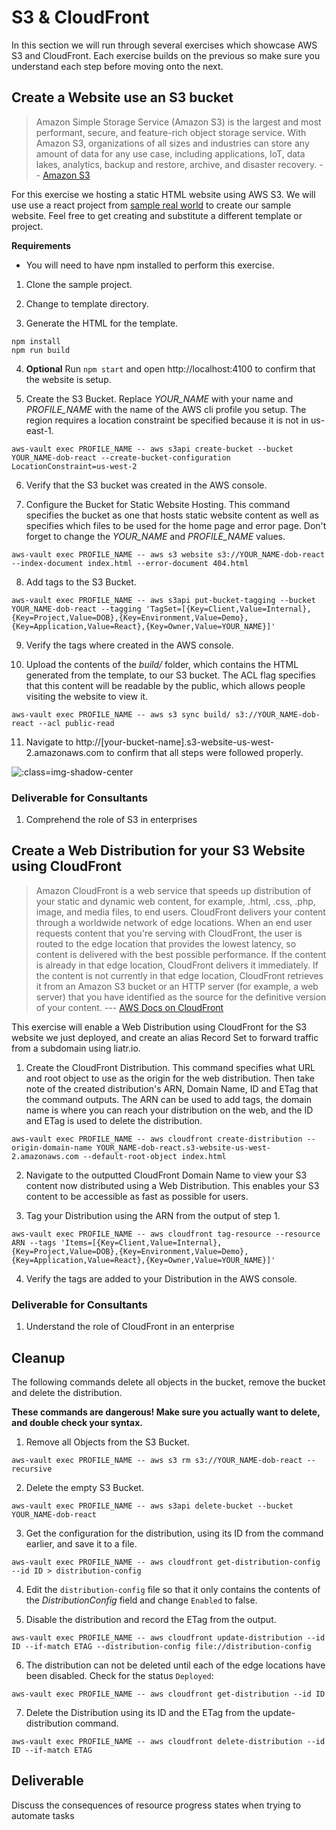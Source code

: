 # S3 & CloudFront

In this section we will run through several exercises which showcase AWS S3 and CloudFront. Each exercise builds on the previous so make sure you understand each step before moving onto the next.

## Create a Website use an S3 bucket

> Amazon Simple Storage Service (Amazon S3) is the largest and most performant, secure, and feature-rich object storage service. With Amazon S3, organizations of all sizes and industries can store any amount of data for any use case, including applications, IoT, data lakes, analytics, backup and restore, archive, and disaster recovery. -- [Amazon S3](https://aws.amazon.com/s3/)

For this exercise we hosting a static HTML website using AWS S3. We will use use a react project from [sample real world](https://github.com/gothinkster/react-redux-realworld-example-app) to create our sample website. Feel free to get creating and substitute a different template or project.

**Requirements**
- You will need to have npm installed to perform this exercise.


1. Clone the sample project.

2. Change to template directory.

3. Generate the HTML for the template.
```
npm install
npm run build
```

4. **Optional** Run `npm start` and open http://localhost:4100 to confirm that the website is setup.

5. Create the S3 Bucket. Replace *YOUR_NAME* with your name and *PROFILE_NAME* with the name of the AWS cli profile you setup. The region requires a location constraint be specified because it is not in us-east-1.
```
aws-vault exec PROFILE_NAME -- aws s3api create-bucket --bucket YOUR_NAME-dob-react --create-bucket-configuration LocationConstraint=us-west-2
```

6. Verify that the S3 bucket was created in the AWS console.

7. Configure the Bucket for Static Website Hosting. This command specifies the bucket as one that hosts static website content as well as specifies which files to be used for the home page and error page. Don't forget to change the *YOUR_NAME* and *PROFILE_NAME* values.
```
aws-vault exec PROFILE_NAME -- aws s3 website s3://YOUR_NAME-dob-react --index-document index.html --error-document 404.html
```

8. Add tags to the S3 Bucket.
```
aws-vault exec PROFILE_NAME -- aws s3api put-bucket-tagging --bucket YOUR_NAME-dob-react --tagging 'TagSet=[{Key=Client,Value=Internal},{Key=Project,Value=DOB},{Key=Environment,Value=Demo},{Key=Application,Value=React},{Key=Owner,Value=YOUR_NAME}]'
```
9. Verify the tags where created in the AWS console.

10. Upload the contents of the *build/* folder, which contains the HTML generated from the template, to our S3 bucket. The ACL flag specifies that this content will be readable by the public, which allows people visiting the website to view it.
```
aws-vault exec PROFILE_NAME -- aws s3 sync build/ s3://YOUR_NAME-dob-react --acl public-read
```

11. Navigate to http://[your-bucket-name].s3-website-us-west-2.amazonaws.com to confirm that all steps were followed properly.

![](img6/front_page.webp ':class=img-shadow-center')

### Deliverable for Consultants

1. Comprehend the role of S3 in enterprises

## Create a Web Distribution for your S3 Website using CloudFront

> Amazon CloudFront is a web service that speeds up distribution of your static and dynamic web content, for example, .html, .css, .php, image, and media files, to end users. CloudFront delivers your content through a worldwide network of edge locations. When an end user requests content that you're serving with CloudFront, the user is routed to the edge location that provides the lowest latency, so content is delivered with the best possible performance. If the content is already in that edge location, CloudFront delivers it immediately. If the content is not currently in that edge location, CloudFront retrieves it from an Amazon S3 bucket or an HTTP server (for example, a web server) that you have identified as the source for the definitive version of your content.
 --- [AWS Docs on CloudFront](https://docs.aws.amazon.com/cloudfront/index.html#lang/en_us)

This exercise will enable a Web Distribution using CloudFront for the S3 website we just
 deployed, and create an alias Record Set to forward traffic from a subdomain using liatr.io.

1. Create the CloudFront Distribution. This command specifies what URL and root object to use as the origin for the web distribution. Then take note of the created distribution's ARN, Domain Name, ID and ETag that the command outputs. The ARN can be used to add tags, the domain name is where you can reach your distribution on the web, and the ID and ETag is used to delete the distribution.
```
aws-vault exec PROFILE_NAME -- aws cloudfront create-distribution --origin-domain-name YOUR_NAME-dob-react.s3-website-us-west-2.amazonaws.com --default-root-object index.html
```

2. Navigate to the outputted CloudFront Domain Name to view your S3 content now distributed using a Web Distribution. This enables your S3 content to be accessible as fast as possible for users.

3. Tag your Distribution using the ARN from the output of step 1.
```
aws-vault exec PROFILE_NAME -- aws cloudfront tag-resource --resource ARN --tags 'Items=[{Key=Client,Value=Internal},{Key=Project,Value=DOB},{Key=Environment,Value=Demo},{Key=Application,Value=React},{Key=Owner,Value=YOUR_NAME}]'
```

4. Verify the tags are added to your Distribution in the AWS console.

### Deliverable for Consultants

1. Understand the role of CloudFront in an enterprise


## Cleanup

The following commands delete all objects in the bucket, remove the bucket and delete the distribution.

**These commands are dangerous! Make sure you actually want to delete, and double check your syntax.**

1. Remove all Objects from the S3 Bucket.
```
aws-vault exec PROFILE_NAME -- aws s3 rm s3://YOUR_NAME-dob-react --recursive
```

2. Delete the empty S3 Bucket.
```
aws-vault exec PROFILE_NAME -- aws s3api delete-bucket --bucket YOUR_NAME-dob-react
```

3. Get the configuration for the distribution, using its ID from the command earlier, and save it to a file.
```
aws-vault exec PROFILE_NAME -- aws cloudfront get-distribution-config --id ID > distribution-config
```

4. Edit the `distribution-config` file so that it only contains the contents of the *DistributionConfig* field and change `Enabled` to false.

5. Disable the distribution and record the ETag from the output.
```
aws-vault exec PROFILE_NAME -- aws cloudfront update-distribution --id ID --if-match ETAG --distribution-config file://distribution-config
```

6. The distribution can not be deleted until each of the edge locations have been disabled. Check for the status `Deployed`:
```
aws-vault exec PROFILE_NAME -- aws cloudfront get-distribution --id ID
```

7. Delete the Distribution using its ID and the ETag from the update-distribution command.
```
aws-vault exec PROFILE_NAME -- aws cloudfront delete-distribution --id ID --if-match ETAG
```

## Deliverable

Discuss the consequences of resource progress states when trying to automate tasks
